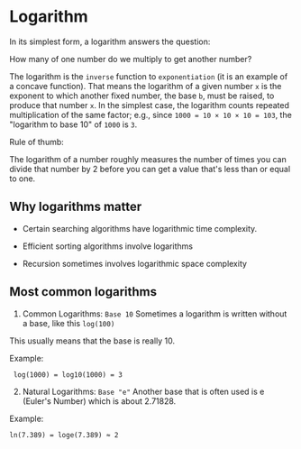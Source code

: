 # Logarithm

In its simplest form, a logarithm answers the question:

How many of one number do we multiply to get another number?

The logarithm is the `inverse` function to `exponentiation` (it is an example of a concave function). That means the logarithm of a given number `x` is the exponent to which another fixed number, the base `b`, must be raised, to produce that number `x`. In the simplest case, the logarithm counts repeated multiplication of the same factor; e.g., since `1000 = 10 × 10 × 10 = 103`, the "logarithm to base 10" of `1000` is `3`.

Rule of thumb:

The logarithm of a number roughly measures the number of times you can divide that number by 2 before you can get a value that's less than or equal to one.

## Why logarithms matter

- Certain searching algorithms have logarithmic time complexity. 

- Efficient sorting algorithms involve logarithms

- Recursion sometimes involves logarithmic space complexity

## Most common logarithms

1. Common Logarithms: ```Base 10```
Sometimes a logarithm is written without a base, like this ```log(100)```

This usually means that the base is really 10.

Example:

```
 log(1000) = log10(1000) = 3
 ```

2. Natural Logarithms: ```Base "e"```
Another base that is often used is e (Euler's Number) which is about 2.71828.

Example: 

```
ln(7.389) = loge(7.389) ≈ 2
```